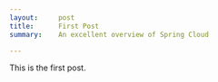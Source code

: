 ```yaml
---
layout:     post
title:      First Post
summary:    An excellent overview of Spring Cloud

---
```


This is the first post.